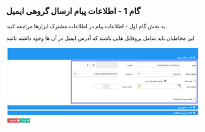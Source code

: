 ﻿## گام 1 -  اطلاعات پیام ارسال گروهی ایمیل 



به بخش گام اول - اطلاعات پیام در اطلاعات مشترک ابزارها مراجعه کنید.

این مخاطبان باید شامل پروفایل هایی باشند که آدرس ایمیل در آن ها وجود داشته باشد 

![](advertising-sendinggroupmail-firststep.png)

